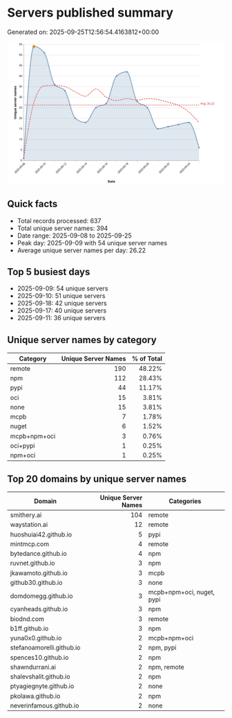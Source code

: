 # Servers published summary

Generated on: 2025-09-25T12:56:54.4163812+00:00

![Unique servers per day](servers-per-day.svg)

## Quick facts
- Total records processed: 637
- Total unique server names: 394
- Date range: 2025-09-08 to 2025-09-25
- Peak day: 2025-09-09 with 54 unique server names
- Average unique server names per day: 26.22

## Top 5 busiest days
- 2025-09-09: 54 unique servers
- 2025-09-10: 51 unique servers
- 2025-09-18: 42 unique servers
- 2025-09-17: 40 unique servers
- 2025-09-11: 36 unique servers

## Unique server names by category

| Category | Unique Server Names | % of Total |
|----------|---------------------:|-----------:|
| remote | 190 | 48.22% |
| npm | 112 | 28.43% |
| pypi | 44 | 11.17% |
| oci | 15 | 3.81% |
| none | 15 | 3.81% |
| mcpb | 7 | 1.78% |
| nuget | 6 | 1.52% |
| mcpb+npm+oci | 3 | 0.76% |
| oci+pypi | 1 | 0.25% |
| npm+oci | 1 | 0.25% |

## Top 20 domains by unique server names

| Domain | Unique Server Names | Categories |
|--------|---------------------:|------------|
| smithery.ai | 104 | remote |
| waystation.ai | 12 | remote |
| huoshuiai42.github.io | 5 | pypi |
| mintmcp.com | 4 | remote |
| bytedance.github.io | 4 | npm |
| ruvnet.github.io | 3 | npm |
| jkawamoto.github.io | 3 | mcpb |
| github30.github.io | 3 | none |
| domdomegg.github.io | 3 | mcpb+npm+oci, nuget, pypi |
| cyanheads.github.io | 3 | npm |
| biodnd.com | 3 | remote |
| b1ff.github.io | 3 | npm |
| yuna0x0.github.io | 2 | mcpb+npm+oci |
| stefanoamorelli.github.io | 2 | npm, pypi |
| spences10.github.io | 2 | npm |
| shawndurrani.ai | 2 | npm, remote |
| shalevshalit.github.io | 2 | npm |
| ptyagiegnyte.github.io | 2 | none |
| pkolawa.github.io | 2 | npm |
| neverinfamous.github.io | 2 | none |

